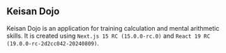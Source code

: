 ## Keisan Dojo
Keisan Dojo is an application for training calculation and mental arithmetic skills.
It is created using `Next.js 15 RC (15.0.0-rc.0)` and `React 19 RC (19.0.0-rc-2d2cc042-20240809)`.

